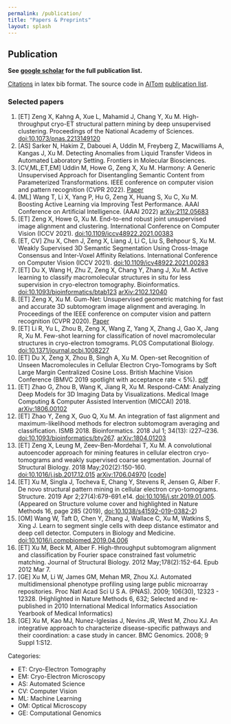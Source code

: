 ```yaml
---
permalink: /publication/
title: "Papers & Preprints"
layout: splash
---
```

## Publication

**See [google scholar](https://scholar.google.com/citations?hl=en&user=Y3Cqt0cAAAAJ&view_op=list_works&sortby=pubdate) for the full publication list.** 

[Citations](https://raw.githubusercontent.com/xulabs/xulabs.github.io/master/doc/reference_xulab.bib) in latex bib format. The source code in [AITom](https://github.com/xulabs/aitom) [publication list](https://github.com/xulabs/aitom/blob/master/doc/publications.md).

### Selected papers

1. [ET] Zeng X, Kahng A, Xue L, Mahamid J, Chang Y, Xu M. High-throughput cryo-ET structural pattern mining by deep unsupervised clustering. Proceedings of the National Academy of Sciences. [doi:10.1073/pnas.2213149120](https://www.pnas.org/doi/10.1073/pnas.2213149120)
1. [AS] Sarker N, Hakim Z, Dabouei A, Uddin M, Freyberg Z, Macwilliams A, Kangas J, Xu M. Detecting Anomalies from Liquid Transfer Videos in Automated Laboratory Setting. Frontiers in Molecular Biosciences.
1. [CV,ML,ET,EM] Uddin M, Howe G, Zeng X, Xu M. Harmony: A Generic Unsupervised Approach for Disentangling Semantic Content from Parameterized Transformations. IEEE conference on computer vision and pattern recognition (CVPR 2022). [Paper](https://openaccess.thecvf.com/content/CVPR2022/html/Uddin_Harmony_A_Generic_Unsupervised_Approach_for_Disentangling_Semantic_Content_From_CVPR_2022_paper.html)
1. [ML] Wang T, Li X, Yang P, Hu G, Zeng X, Huang S, Xu C, Xu M. Boosting Active Learning via Improving Test Performance. AAAI Conference on Artificial Intelligence. (AAAI 2022) [arXiv:2112.05683](https://arxiv.org/abs/2112.05683)
2. [ET] Zeng X, Howe G, Xu M. End-to-end robust joint unsupervised image alignment and clustering. International Conference on Computer Vision (ICCV 2021). [doi:10.1109/iccv48922.2021.00383](https://doi.org/10.1109/iccv48922.2021.00383)
1. [ET, CV] Zhu X, Chen J, Zeng X, Liang J, Li C, Liu S, Behpour S, Xu M. Weakly Supervised 3D Semantic Segmentation Using Cross-Image Consensus and Inter-Voxel Affinity Relations. International Conference on Computer Vision (ICCV 2021). [doi:10.1109/icv48922.2021.00283](https://doi.org/10.1109/iccv48922.2021.00283)
1. [ET] Du X, Wang H, Zhu Z, Zeng X, Chang Y, Zhang J, Xu M. Active learning to classify macromolecular structures in situ for less supervision in cryo-electron tomography. Bioinformatics. [doi:10.1093/bioinformatics/btab123](https://doi.org/10.1093/bioinformatics/btab123) [arXiv:2102.12040](https://arxiv.org/abs/2102.12040)
1. [ET] Zeng X, Xu M. Gum-Net: Unsupervised geometric matching for fast and accurate 3D subtomogram image alignment and averaging. In Proceedings of the IEEE conference on computer vision and pattern recognition (CVPR 2020). [Paper](http://openaccess.thecvf.com/content_CVPR_2020/html/Zeng_Gum-Net_Unsupervised_Geometric_Matching_for_Fast_and_Accurate_3D_Subtomogram_CVPR_2020_paper.html)
1. [ET] Li R, Yu L, Zhou B, Zeng X, Wang Z, Yang X, Zhang J, Gao X, Jang R, Xu M. Few-shot learning for classification of novel macromolecular structures in cryo-electron tomograms. PLOS Computational Biology. [doi:10.1371/journal.pcbi.1008227](https://doi.org/10.1371/journal.pcbi.1008227)
1. [ET] Du X, Zeng X, Zhou B, Singh A, Xu M. Open-set Recognition of Unseen Macromolecules in Cellular Electron Cryo-Tomograms by Soft Large Margin Centralized Cosine Loss. British Machine Vision Conference (BMVC 2019 spotlight with acceptance rate < 5%). [pdf](https://www.google.com/url?q=https%3A%2F%2Fbmvc2019.org%2Fwp-content%2Fuploads%2Fpapers%2F0347-paper.pdf&sa=D&sntz=1&usg=AFQjCNHsPGgSr-V9nd4XQgRo6XrbD-Gw3g)
1. [ET] Zhao G, Zhou B, Wang K, Jiang R, Xu M. Respond-CAM: Analyzing Deep Models for 3D Imaging Data by Visualizations. Medical Image Computing & Computer Assisted Intervention (MICCAI) 2018\. [arXiv:1806.00102](https://www.google.com/url?q=https%3A%2F%2Farxiv.org%2Fabs%2F1806.00102&sa=D&sntz=1&usg=AFQjCNGgP4R3YTn18pWjf3tItO1EJcBocg)
1. [ET] Zhao Y, Zeng X, Guo Q, Xu M. An integration of fast alignment and maximum-likelihood methods for electron subtomogram averaging and classification. ISMB 2018. Bioinformatics. 2018 Jul 1; 34(13): i227–i236\. [doi:10.1093/bioinformatics/bty267](https://www.google.com/url?q=https%3A%2F%2Fdoi.org%2F10.1093%2Fbioinformatics%2Fbty267&sa=D&sntz=1&usg=AFQjCNEzaiJD5hLMLjD4MIKW2O9gJ-Icvg). [arXiv:1804.01203](https://www.google.com/url?q=https%3A%2F%2Farxiv.org%2Fabs%2F1804.01203&sa=D&sntz=1&usg=AFQjCNFUZrHiXv_yh0KWf1DO4qAy1IHOWQ)
1. [ET] Zeng X, Leung M, Zeev-Ben-Mordehai T, Xu M. A convolutional autoencoder approach for mining features in cellular electron cryo-tomograms and weakly supervised coarse segmentation. Journal of Structural Biology. 2018 May;202(2):150-160\. [doi:10.1016/j.jsb.2017.12.015](https://www.google.com/url?q=https%3A%2F%2Fdoi.org%2F10.1016%2Fj.jsb.2017.12.015&sa=D&sntz=1&usg=AFQjCNHd6jJBB-Obp_ebGPvYCwwXv9UrkA) [arXiv:1706.04970](https://www.google.com/url?q=https%3A%2F%2Farxiv.org%2Fabs%2F1706.04970&sa=D&sntz=1&usg=AFQjCNFez1S5-gvM5whMCXe1yU5-vXVa2g) [[code](https://www.google.com/url?q=https%3A%2F%2Fgithub.com%2Fxulabs%2Fprojects%2Ftree%2Fmaster%2Fautoencoder&sa=D&sntz=1&usg=AFQjCNG3kvV1s4UAW8nIBaqZN67rbqN-uA)]
1. [ET] Xu M, Singla J, Tocheva E, Chang Y, Stevens R, Jensen G, Alber F. De novo structural pattern mining in cellular electron cryo-tomograms. Structure. 2019 Apr 2;27(4):679-691.e14\. [doi:10.1016/j.str.2019.01.005](https://doi.org/10.1016/j.str.2019.01.005). (Appeared on Structure volume cover and highlighted in Nature Methods 16, page 285 (2019), [doi:10.1038/s41592-019-0382-2](https://www.google.com/url?q=https%3A%2F%2Fdoi.org%2F10.1038%2Fs41592-019-0382-2&sa=D&sntz=1&usg=AFQjCNHMCQyejm_T4RGn8t5EKPadA4XFzA))
1. [OM] Wang W, Taft D, Chen Y, Zhang J, Wallace C, Xu M, Watkins S, Xing J. Learn to segment single cells with deep distance estimator and deep cell detector. Computers in Biology and Medicine. [doi:10.1016/j.compbiomed.2019.04.006](https://doi.org/10.1016/j.compbiomed.2019.04.006)
1. [ET] Xu M, Beck M, Alber F. High-throughput subtomogram alignment and classification by Fourier space constrained fast volumetric matching. Journal of Structural Biology. 2012 May;178(2):152-64\. Epub 2012 Mar 7.
1. [GE] Xu M, Li W, James GM, Mehan MR, Zhou XJ. Automated multidimensional phenotype profiling using large public microarray repositories. Proc Natl Acad Sci U S A. (PNAS). 2009; 106(30), 12323 - 12328\. (Highlighted in Nature Methods 6, 632; Selected and re-published in 2010 International Medical Informatics Association Yearbook of Medical Informatics)
1. [GE] Xu M, Kao MJ, Nunez-Iglesias J, Nevins JR, West M, Zhou XJ. An integrative approach to characterize disease-specific pathways and their coordination: a case study in cancer. BMC Genomics. 2008; 9 Suppl 1:S12.

Categories:

* ET: Cryo-Electron Tomography
* EM: Cryo-Electron Microscopy
* AS: Automated Science
* CV: Computer Vision
* ML: Machine Learning
* OM: Optical Microscopy
* GE: Computational Genomics
